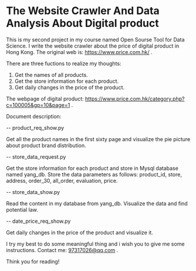 # The Website Crawler And Data Analysis About Digital product

This is my second project in my course named Open Sourse Tool for Data Science.
I write the website crawler about the price of digital product in Hong Kong. The original web is: https://www.price.com.hk/ .

There are three fuctions to realize my thoughts:
1. Get the names of all products.
2. Get the store information for each product.
3. Get daily changes in the price of the product.

The webpage of digital product: https://www.price.com.hk/category.php?c=100005&gp=10&page=1 . 

Document description:

-- product_req_show.py

   Get all the product names in the first sixty page and visualize the pie picture about product brand distribution.
   
-- store_data_request.py

   Get the store information for each product and store in Mysql database named yang_db.
   Store the data parameters as follows:
   product_id,
   store,
   address,
   order_30,
   all_order,
   evaluation,
   price.
   
-- store_data_show.py

   Read the content in my database from yang_db.
   Visualize the data and find potential law.
   
-- date_price_req_show.py

   Get daily changes in the price of the product and visualize it.
   
I try my best to do some meaningful thing and i wish you to give me some instructions. Contact me: 97317026@qq.com .

Think you for reading!

